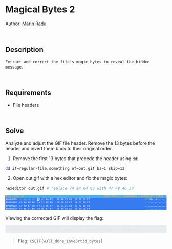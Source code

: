 # Magical Bytes 2
Author: [Marin Radu](https://github.com/ChronosPK)

<br>

## Description
```
Extract and correct the file's magic bytes to reveal the hidden message.
```

<br>

## Requirements
- File headers

<br>

## Solve
Analyze and adjust the GIF file header. 
Remove the 13 bytes before the header and invert them back to their original order.

1. Remove the first 13 bytes that precede the header using `dd`:

```bash
dd if=regular-file.something of=out.gif bs=1 skip=13
```

2. Open out.gif with a hex editor and fix the magic bytes:
```bash
hexeditor out.gif # replace 74 94 64 83 with 47 49 46 38
```

<img src="./create/hexeditor-bytes.png" width="1000">

Viewing the corrected GIF will display the flag:

<img src="./create/original.gif" width="1000">

<br>

> Flag: `CSCTF{w3ll_d0ne_inve3rt3d_bytes}`